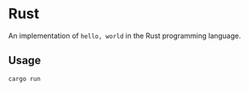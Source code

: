 # Rust

An implementation of `hello, world` in the Rust programming language.

## Usage

```rs
cargo run
```